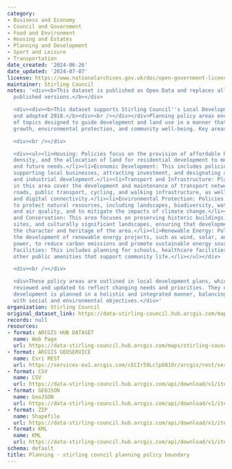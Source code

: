 ```yaml
---
category:
- Business and Economy
- Council and Government
- Food and Environment
- Housing and Estates
- Planning and Development
- Sport and Leisure
- Transportation
date_created: '2024-06-26'
date_updated: '2024-07-07'
license: https://www.nationalarchives.gov.uk/doc/open-government-licence/version/3/
maintainer: Stirling Council
notes: '<div><b>This dataset is published as Open Data and replaces all previously
  published versions.</b></div>

  <div><div><b>This dataset supports Stirling Council''s Local Development Plan, published
  and adopted 2018.</b><div><br /></div></div>Planning policy areas encompass a range
  of topics designed to guide development and land use in a manner that supports sustainable
  growth, environmental protection, and community well-being. Key areas include:</div>

  <div><br /></div>

  <div><ul><li>Housing: Policies focus on the provision of affordable housing, housing
  density, and the allocation of land for residential development to meet current
  and future needs.</li><li>Economic Development: This includes policies aimed at
  supporting local businesses, attracting investment, and designating areas for commercial
  and industrial development.</li><li>Transport and Infrastructure: Planning policies
  in this area cover the development and maintenance of transport networks, including
  roads, public transport, cycling, and walking infrastructure, as well as utilities
  and digital connectivity.</li><li>Environmental Protection: Policies are designed
  to protect natural resources, including landscapes, biodiversity, water quality,
  and air quality, and to mitigate the impacts of climate change.</li><li>Heritage
  and Conservation: This area focuses on preserving historic buildings, archaeological
  sites, and culturally significant landscapes, ensuring that development respects
  the character and heritage of the area.</li><li>Renewable Energy: Policies support
  the development of renewable energy projects, such as wind, solar, and hydroelectric
  power, to reduce carbon emissions and promote sustainable energy sources.</li><li>Community
  Facilities: This includes planning for schools, healthcare facilities, parks, and
  other public amenities that support community life.</li></ul></div>

  <div><br /></div>

  <div>These policy areas are outlined in local development plans, which are periodically
  reviewed and updated to reflect changing needs and priorities. They ensure that
  development is planned in a holistic and integrated manner, balancing economic growth
  with social and environmental objectives.</div>'
organization: Stirling Council
original_dataset_link: https://data-stirling-council.hub.arcgis.com/maps/stirling-council::planning-stirling-council-planning-policy-boundary
records: null
resources:
- format: ARCGIS HUB DATASET
  name: Web Page
  url: https://data-stirling-council.hub.arcgis.com/maps/stirling-council::planning-stirling-council-planning-policy-boundary
- format: ARCGIS GEOSERVICE
  name: Esri REST
  url: https://services-eu1.arcgis.com/cECIr59LclpO818r/arcgis/rest/services/stirling_council_planning_policy_boundary/FeatureServer/4
- format: CSV
  name: CSV
  url: https://data-stirling-council.hub.arcgis.com/api/download/v1/items/1164b7cf2b7045348c8f293284a2c7fd/csv?layers=4
- format: GEOJSON
  name: GeoJSON
  url: https://data-stirling-council.hub.arcgis.com/api/download/v1/items/1164b7cf2b7045348c8f293284a2c7fd/geojson?layers=4
- format: ZIP
  name: Shapefile
  url: https://data-stirling-council.hub.arcgis.com/api/download/v1/items/1164b7cf2b7045348c8f293284a2c7fd/shapefile?layers=4
- format: KML
  name: KML
  url: https://data-stirling-council.hub.arcgis.com/api/download/v1/items/1164b7cf2b7045348c8f293284a2c7fd/kml?layers=4
schema: default
title: Planning - stirling council planning policy boundary
---
```

